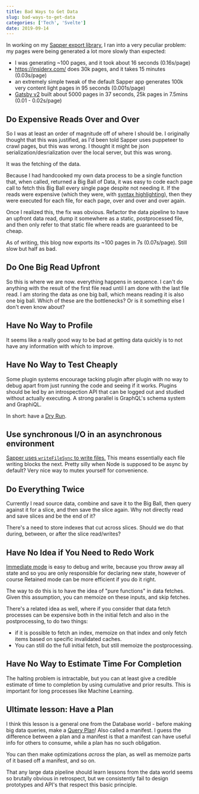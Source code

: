 ```yaml
---
title: Bad Ways to Get Data
slug: bad-ways-to-get-data
categories: ['Tech', 'Svelte']
date: 2019-09-14
---
```


In working on my [Sapper export library](https://www.npmjs.com/package/ssg), I ran into a very peculiar problem: my pages were being generated a lot more slowly than expected:

- I was generating ~100 pages, and it took about 16 seconds (0.16s/page)
- https://insiderx.com/ does 30k pages, and it takes 15 minutes (0.03s/page)
- an extremely simple tweak of the default Sapper app generates 100k very content light pages in 95 seconds (0.001s/page)
- [Gatsby v2](https://github.com/gatsbyjs/gatsby/pull/6226/) built about 5000 pages in 37 seconds, 25k pages in 7.5mins (0.01 - 0.02s/page)

## Do Expensive Reads Over and Over

So I was at least an order of magnitude off of where I should be. I originally thought that this was justified, as I'd been told Sapper uses puppeteer to crawl pages, but this was wrong. I thought it might be json serialization/desrialization over the local server, but this was wrong.

It was the fetching of the data.

Because I had handcooked my own data process to be a single function that, when called, returned a Big Ball of Data, it was easy to code each page call to fetch this Big Ball every single page despite not needing it. If the reads were expensive (which they were, with [syntax highlighting](https://github.com/octref/shiki)), then they were executed for each file, for each page, over and over and over again.

Once I realized this, the fix was obvious. Refactor the data pipeline to have an upfront data read, dump it somewhere as a static, postprocessed file, and then only refer to that static file where reads are guaranteed to be cheap. 

As of writing, this blog now exports its ~100 pages in 7s (0.07s/page). Still slow but half as bad.

## Do One Big Read Upfront

So this is where we are now. everything happens in sequence. I can't do anything with the result of the first file read until I am done with the last file read. I am storing the data as one big ball, which means reading it is also one big ball. Which of these are the bottlenecks? Or is it something else I don't even know about?

## Have No Way to Profile

It seems like a really good way to be bad at getting data quickly is to not have any information with which to improve.

## Have No Way to Test Cheaply

Some plugin systems encourage tacking plugin after plugin with no way to debug apart from just running the code and seeing if it works. Plugins should be led by an introspection API that can be logged out and studied without actually executing. A strong parallel is GraphQL's schema system and GraphiQL.

In short: have a [Dry Run](https://mobile.twitter.com/swyx/status/1172212419764064256).

## Use synchronous I/O in an asynchronous environment

[Sapper uses `writeFileSync` to write files.](https://github.com/sveltejs/sapper/pull/894) This means essentially each file writing blocks the next. Pretty silly when Node is supposed to be async by default? Very nice way to mutex yourself for convenience.

## Do Everything Twice

Currently I read source data, combine and save it to the Big Ball, then query against it for a slice, and then save the slice again. Why not directly read and save slices and be the end of it?

There's a need to store indexes that cut across slices. Should we do that during, between, or after the slice read/writes?

## Have No Idea if You Need to Redo Work

[Immediate mode](https://en.wikipedia.org/wiki/Immediate_mode_(computer_graphics)) is easy to debug and write, because you throw away all state and so you are only responsible for declaring new state, however of course Retained mode can be more efficient if you do it right.

The way to do this is to have the idea of "pure functions" in data fetches. Given this assumption, you can memoize on these inputs, and skip fetches.

There's a related idea as well, where if you consider that data fetch processes can be expensive both in the initial fetch and also in the postprocessing, to do two things:

- if it is possible to fetch an index, memoize on that index and only fetch items based on specific invalidated caches.
- You can still do the full initial fetch, but still memoize the postprocessing.

## Have No Way to Estimate Time For Completion

The halting problem is intractable, but you can at least give a credible estimate of time to completion by using cumulative and prior results. This is important for long processes like Machine Learning.

## Ultimate lesson: Have a Plan

I think this lesson is a general one from the Database world - before making big data queries, make a [Query Plan](https://en.wikipedia.org/wiki/Query_plan)! Also called a manifest. I guess the difference between a plan and a manifest is that a manifest can have useful info for others to consume, while a plan has no such obligation.

You can then make optimizations *across* the plan, as well as memoize parts of it based off a manifest, and so on. 

That any large data pipeline should learn lessons from the data world seems so brutally obvious in retrospect, but we consistently fail to design prototypes and API's that respect this basic principle.